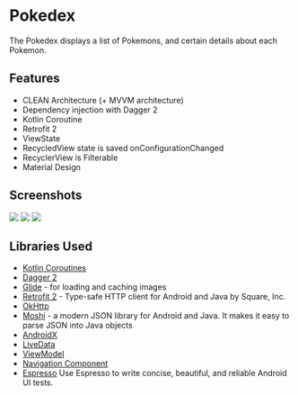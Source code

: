 
# Pokedex
The Pokedex displays a list of Pokemons, and certain details about each Pokemon.

## Features
* CLEAN Architecture (+ MVVM architecture)
* Dependency injection with Dagger 2
* Kotlin Coroutine
* Retrofit 2
* ViewState
* RecycledView state is saved onConfigurationChanged
* RecyclerView is Filterable
* Material Design

## Screenshots
<img src="../master/designs/list.png"> <img src="../master/designs/search.png"> <img src="../master/designs/detail.png">

## Libraries Used
* [Kotlin Coroutines](https://github.com/Kotlin/kotlinx.coroutines)
* [Dagger 2](https://github.com/google/dagger)
* [Glide](https://github.com/bumptech/glide) - for loading and caching images
* [Retrofit 2](https://github.com/square/retrofit) - Type-safe HTTP client for Android and Java by Square, Inc.
* [OkHttp](https://github.com/square/okhttp)
* [Moshi](https://github.com/square/moshi) - a modern JSON library for Android and Java. It makes it easy to parse JSON into Java objects
* [AndroidX](https://developer.android.com/jetpack/androidx/)
* [LiveData](https://developer.android.com/topic/libraries/architecture/livedata)
* [ViewModel](https://developer.android.com/topic/libraries/architecture/viewmodel)
* [Navigation Component](https://developer.android.com/guide/navigation)
* [Espresso](https://developer.android.com/training/testing/espresso/) Use Espresso to write concise, beautiful, and reliable Android UI tests.